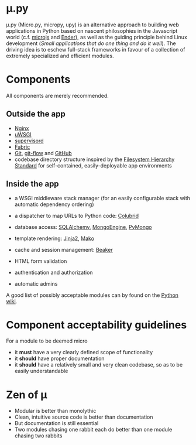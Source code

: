 &#181;.py
====

&#181;.py (Micro.py, micropy, upy) is an alternative approach to building web applications in Python
based on nascent philosophies in the Javascript world (c.f. [microjs](http://microjs.com/) and [Ender](http://ender.no.de/)),
as well as the guiding principle behind Linux development (_Small applications that do one thing and do it well_).
The driving idea is to eschew full-stack frameworks in favour of a collection of
extremely specialized and efficient modules.

Components
==========
All components are merely recommended.

Outside the app
---------------
* [Nginx](http://wiki.nginx.org/Main)
* [uWSGI](http://projects.unbit.it/uwsgi/wiki/Doc)
* [supervisord](http://supervisord.org/)
* [Fabric](http://docs.fabfile.org/)
* [Git](http://git-scm.com/book), [git-flow](https://github.com/nvie/gitflow) and [GitHub](http://github.com)
* codebase directory structure inspired by the [Filesystem Hierarchy Standard](http://en.wikipedia.org/wiki/Filesystem_Hierarchy_Standard)
  for self-contained, easily-deployable app environments

Inside the app
--------------
* a WSGI middleware stack manager (for an easily configurable stack with automatic dependency ordering)
* a dispatcher to map URLs to Python code: [Colubrid](http://wsgiarea.pocoo.org/colubrid/documentation/)
* database access: [SQLAlchemy](http://www.sqlalchemy.org/), [MongoEngine](http://mongoengine.org/), [PyMongo](http://api.mongodb.org/python/current/)
* template rendering: [Jinja2](http://jinja.pocoo.org/docs/), [Mako](http://docs.makotemplates.org/en/latest/index.html)

* cache and session management: [Beaker](http://beaker.readthedocs.org/en/latest/index.html)
* HTML form validation
* authentication and authorization
* automatic admins

A good list of possibly acceptable modules can by found on the [Python wiki](http://wiki.python.org/moin/WebComponents).


Component acceptability guidelines
==================================

For a module to be deemed micro
* it **must** have a very clearly defined scope of functionality
* it **should** have proper documentation
* it **should** have a relatively small and very clean codebase, so as to be easily understandable


Zen of &#181;
========
* Modular is better than monolythic
* Clean, intuitive source code is better than documentation
* But documentation is still essential
* Two modules chasing one rabbit each do better than one module chasing two rabbits
